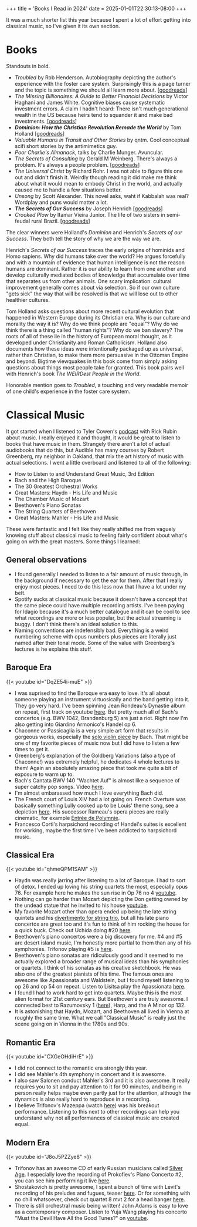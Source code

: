 +++
title = 'Books I Read in 2024'
date = 2025-01-01T22:30:13-08:00
+++


It was a much shorter list this year because I spent a lot of effort getting into classical music, so I've given it its own section.

# Books

Standouts in bold.

- _Troubled_ by Rob Henderson. Autobiography depicting the author's experience with the foster care system. Surprisingly this is a page turner and the topic is something we should all learn more about. [[goodreads](https://www.goodreads.com/book/show/176444107-troubled?from_search=true&from_srp=true&qid=iVTUh2I2rk&rank=1)]
- _The Missing Billionaires: A Guide to Better Financial Decisions_ by Victor Haghani and James White. Cognitive biases cause systematic investment errors. A claim I hadn't heard: There isn't much generational wealth in the US because heirs tend to squander it and make bad investments. [[goodreads]](https://www.goodreads.com/book/show/56100529-the-missing-billionaires?ref=nav_sb_ss_1_20) 
- **_Dominion: How the Christian Revolution Remade the World_** by Tom Holland [[goodreads](https://www.goodreads.com/book/show/44906425-dominion)]
- _Valuable Humans in Transit and Other Stories_ by qntm. Cool conceptual scifi short stories by the antimimetics guy. 
- _Poor Charlie's Almanack_, talks by Charlie Munger. Avuncular.
- _The Secrets of Consulting_ by Gerald M Weinberg. There's always a problem. It's always a people problem. [[goodreads](https://www.goodreads.com/book/show/566213.The_Secrets_of_Consulting)]
- _The Universal Christ_ by Richard Rohr. I was not able to figure this one out and didn't finish it. Weirdly though reading it did make me think about what it would mean to embody Christ in the world, and actually caused me to handle a few situations better.
- _Unsong_ by Scott Alexander. This novel asks, waht if Kabbalah was real? Wordplay and puns would matter a lot.
- **_The Secrets of Our Success_** by Joseph Henrich [[goodreads](https://www.goodreads.com/book/show/25761655-the-secret-of-our-success?ref=nav_sb_ss_1_14)]
- _Crooked Plow_ by Itamar Vieira Junior. The life of two sisters in semi-feudal rural Brazil. [[goodreads](https://www.goodreads.com/book/show/120855172-crooked-plow)]

The clear winners were Holland's _Dominion_ and Henrich's _Secrets of our Success_.
They both tell the story of why we are the way we are.

Henrich's _Secrets of our Success_ traces the early origins of hominids and Homo sapiens.
Why did humans take over the world? He argues forcefully and with a mountain of evidence that human intelligence is not the reason humans are dominant. Rather it is our ability to learn from one another and develop culturally mediated bodies of knowledge that accumulate over time that separates us from other animals. One scary implication: cultural improvement generally comes about via selection. So if our own culture "gets sick" the way that will be resolved is that we will lose out to other healthier cultures.

Tom Holland asks questions about more recent cultural evolution that happened in Western Europe during its Christian era.
Why is our culture and morality the way it is?
Why do we think people are "equal"? Why do we think there is a thing called "human rights"? Why do we ban slavery?
The roots of all of these lie in the history of European moral thought, as it developed under Christianity and Roman Catholicism.
Holland also documents how these ideas were intentionally packaged up as universal, rather than Christian, to make them more persuasive in the Ottoman Empire and beyond.
Bigtime viewquakes in this book come from simply asking questions about things most people take for granted. This book pairs well with Henrich's book _The WEIRDest People in the World_.

Honorable mention goes to _Troubled_, a touching and very readable memoir of one child's experience in the foster care system.

# Classical Music

It got started when I listened to Tyler Cowen's [podcast](https://marginalrevolution.com/marginalrevolution/2023/10/music-podcast-of-me-djing-for-rick-rubin.html) with Rick Rubin about music. I really enjoyed it and thought, it would be great to listen to books that have music in them. Strangely there aren't a lot of actual audiobooks that do this, but Audible has many courses by Robert Greenberg, my neighbor in Oakland, that mix the art history of music with actual selections. I went a little overboard and listened to all of the following:

* How to Listen to and Understand Great Music, 3rd Edition
* Bach and the High Baroque
* The 30 Greatest Orchestral Works
* Great Masters: Haydn - His Life and Music
* The Chamber Music of Mozart
* Beethoven's Piano Sonatas
* The String Quartets of Beethoven
* Great Masters: Mahler - His Life and Music

These were fantastic and I felt like they really shifted me from vaguely knowing stuff about classical music to feeling fairly confident about what's going on with the great masters. Some things I learned:

## General observations
* I found generally I needed to listen to a fair amount of music through, in the background if necessary to get the ear for them. After that I really enjoy most pieces. I need to do this less now that I have a lot under my belt.
* Spotify sucks at classical music because it doesn't have a concept that the same piece could have multiple recording artists. I've been paying for Idagio because it's a much better catalogue and it can be cool to see what recordings are more or less popular, but the actual streaming is buggy. I don't think there's an ideal solution to this.
* Naming conventions are indefensibly bad. Everything is a weird numbering scheme with opus numbers plus pieces are literally just named after their tonal mode. Some of the value with Greenberg's lectures is he explains this stuff.

## Baroque Era
{{< youtube id="DqZE54i-muE" >}}

* I was suprised to find the Baroque era easy to love. It's all about someone playing an instrument virtuosically and the band getting into it. They go very hard. I've been spinning Jean Rondeau's Dynastie album on repeat, first track on youtube [here](https://www.youtube.com/watch?v=XcsfDxojdV8). But pretty much all of Bach's concertos (e.g. BWV 1042, Brandenburg 5) are just a riot. Right now I'm also getting into Giardino Armonico's Handel op 6.
* Chaconne or Passicaglia is a very simple art form that results in gorgeous works, especially the [solo violin piece](https://www.youtube.com/watch?v=vhOaS_Cy8_8) by Bach. That might be one of my favorite pieces of music now but I did have to listen a few times to get it.
* Greenberg's explanation of the Goldberg Variations (also a type of Chaconne!) was extremely helpful, he dedicates 4 whole lectures to them! Again an absolutely amazing piece that took me quite a bit of exposure to warm up to.
* Bach's Cantata BWV 140 "Wachtet Auf" is almost like a sequence of super catchy pop songs. Video [here](https://www.youtube.com/watch?v=DqZE54i-muE).
* I'm almost embarassed how much I love everything Bach did.
* The French court of Louis XIV had a lot going on. French Overture was basically something Lully cooked up to be Louis' theme song, see a depiction [here](https://youtu.be/PdeqbpfXaK8?si=2egjmVAF8eMTI8iD&t=168). His successor Rameau's opera pieces are really cinematic, for example [Entrée de Polymnie](https://www.youtube.com/watch?v=2V8O8W30sH4).
* Francesco Corti's harpsichord recording of Handel's suites is excellent for working, maybe the first time I've been addicted to harpsichord music.

## Classical Era
{{< youtube id="qhmeQPM1SAM" >}}

* Haydn was really jarring after listening to a lot of Baroque. I had to sort of detox. I ended up loving his string quartets the most, especially opus 76. For example here he makes the sun rise in Op 76 no 4 [youtube](https://www.youtube.com/watch?v=vcrKzQ1_2R4&t=1115s).
* Nothing can go harder than Mozart depicting the Don getting owned by the undead statue that he invited to his house [youtube](https://www.youtube.com/watch?v=Ioc9shJa_lI).
* My favorite Mozart other than opera ended up being the late string quintets and his [divertimento for string trio](https://www.youtube.com/watch?v=E8c83bpOVXo), but all his late piano concertos are great too and it's fun to think of him rocking the house for a quick buck. Check out Uchida doing #20 [here](https://www.youtube.com/watch?v=yM8CFR01KwQ).
* Beethoven's piano concertos were a big discovery for me. #4 and #5 are desert island music, I'm honestly more partial to them than any of his symphonies. Trifonov playing #5 is [here](https://www.youtube.com/watch?v=qhmeQPM1SAM).
* Beethoven's piano sonatas are ridiculously good and it seemed to me actually explored a broader range of musical ideas than his symphonies or quartets. I think of his sonatas as his creative sketchbook. He was also one of the greatest pianists of his time. The famous ones are awesome like Apassionata and Waldstein, but I found myself listening to op 26 and op 54 on repeat. Listen to Lisitsa play the Apassionata [here](https://www.youtube.com/watch?v=E5JObP74jcw).
* I found I had to work hard to get into quartets. Maybe this is the most alien format for 21st century ears. But Beethoven's are truly awesome. I connected best to Razumovsky 1 ([here](https://www.youtube.com/watch?v=aG89Fdc1jk0)), Harp, and the A Minor op 132.
* It is astonishing that Haydn, Mozart, and Beethoven all lived in Vienna at roughly the same time. What we call "Classical Music" is really just the scene going on in Vienna in the 1780s and 90s.


## Romantic Era
{{< youtube id="CXGeOHdiHrE" >}}
* I did not connect to the romantic era strongly this year.
* I did see Mahler's 4th symphony in concert and it is awesome.
* I also saw Salonen conduct Mahler's 3rd and it is also awesome. It really requires you to sit and pay attention to it for 90 minutes, and being in person really helps maybe even partly just for the attention, although the dynamics is also really hard to reproduce in a recording.
* I believe Trifonov's Mazeppa (watch [here](https://www.youtube.com/watch?v=CXGeOHdiHrE)) was his breakout performance. Listening to this next to other recordings can help you understand why not all performances of classical music are created equal.

## Modern Era
{{< youtube id="J8oJ5PZZye8" >}}

* Trifonov has an awesome CD of early Russian musicians called [Silver Age](https://www.deutschegrammophon.com/en/catalogue/products/silver-age-daniil-trifonov-11230). I especially love the recording of Prokofiev's Piano Concerto #2, you can see him performing it live [here](https://www.youtube.com/watch?v=J8oJ5PZZye8).
* Shostakovich is pretty awesome, I spent a bunch of time with Levit's recording of his preludes and fugues, teaser [here](https://www.youtube.com/watch?v=IDXka1oTDLA). Or for something with no chill whatsoever, check out quartet 8 mvt 2 for a head banger [here](https://www.youtube.com/watch?v=Vv3ghWE2txg).
* There is still orchestral music being written! John Adams is easy to love as a contemporary composer. Listen to Yuja Wang playing his concerto "Must the Devil Have All the Good Tunes?" on [youtube](https://www.youtube.com/watch?v=y3M1z3ITIf4).